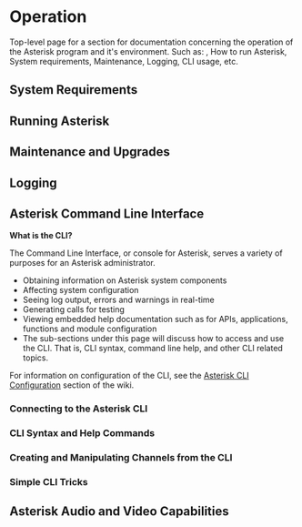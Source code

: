 # Operation

Top-level page for a section for documentation concerning the operation of the Asterisk program and it's environment. Such as: , How to run Asterisk, System requirements, Maintenance, Logging, CLI usage, etc.

## System Requirements

## Running Asterisk

## Maintenance and Upgrades

## Logging

## Asterisk Command Line Interface

**What is the CLI?**

The Command Line Interface, or console for Asterisk, serves a variety of purposes for an Asterisk administrator.

* Obtaining information on Asterisk system components
* Affecting system configuration
* Seeing log output, errors and warnings in real-time
* Generating calls for testing
* Viewing embedded help documentation such as for APIs, applications, functions and module configuration
* The sub-sections under this page will discuss how to access and use the CLI. That is, CLI syntax, command line help, and other CLI related topics.

For information on configuration of the CLI, see the [Asterisk CLI Configuration](configuration.md#asterisk-cli-configuration) section of the wiki.

### Connecting to the Asterisk CLI

### CLI Syntax and Help Commands

### Creating and Manipulating Channels from the CLI

### Simple CLI Tricks

## Asterisk Audio and Video Capabilities
